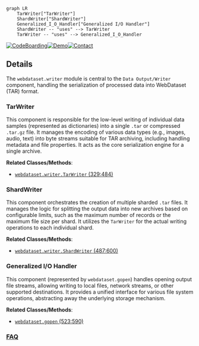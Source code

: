 ```mermaid
graph LR
    TarWriter["TarWriter"]
    ShardWriter["ShardWriter"]
    Generalized_I_O_Handler["Generalized I/O Handler"]
    ShardWriter -- "uses" --> TarWriter
    TarWriter -- "uses" --> Generalized_I_O_Handler
```

[![CodeBoarding](https://img.shields.io/badge/Generated%20by-CodeBoarding-9cf?style=flat-square)](https://github.com/CodeBoarding/GeneratedOnBoardings)[![Demo](https://img.shields.io/badge/Try%20our-Demo-blue?style=flat-square)](https://www.codeboarding.org/demo)[![Contact](https://img.shields.io/badge/Contact%20us%20-%20contact@codeboarding.org-lightgrey?style=flat-square)](mailto:contact@codeboarding.org)

## Details

The `webdataset.writer` module is central to the `Data Output/Writer` component, handling the serialization of processed data into WebDataset (TAR) format.

### TarWriter
This component is responsible for the low-level writing of individual data samples (represented as dictionaries) into a single `.tar` or compressed `.tar.gz` file. It manages the encoding of various data types (e.g., images, audio, text) into byte streams suitable for TAR archiving, including handling metadata and file properties. It acts as the core serialization engine for a single archive.


**Related Classes/Methods**:

- <a href="https://github.com/webdataset/webdataset/blob/main/src/webdataset/writer.py#L329-L484" target="_blank" rel="noopener noreferrer">`webdataset.writer.TarWriter` (329:484)</a>


### ShardWriter
This component orchestrates the creation of multiple sharded `.tar` files. It manages the logic for splitting the output data into new archives based on configurable limits, such as the maximum number of records or the maximum file size per shard. It utilizes the `TarWriter` for the actual writing operations to each individual shard.


**Related Classes/Methods**:

- <a href="https://github.com/webdataset/webdataset/blob/main/src/webdataset/writer.py#L487-L600" target="_blank" rel="noopener noreferrer">`webdataset.writer.ShardWriter` (487:600)</a>


### Generalized I/O Handler
This component (represented by `webdataset.gopen`) handles opening output file streams, allowing writing to local files, network streams, or other supported destinations. It provides a unified interface for various file system operations, abstracting away the underlying storage mechanism.


**Related Classes/Methods**:

- <a href="https://github.com/webdataset/webdataset/blob/main/src/webdataset/gopen.py#L523-L590" target="_blank" rel="noopener noreferrer">`webdataset.gopen` (523:590)</a>




### [FAQ](https://github.com/CodeBoarding/GeneratedOnBoardings/tree/main?tab=readme-ov-file#faq)